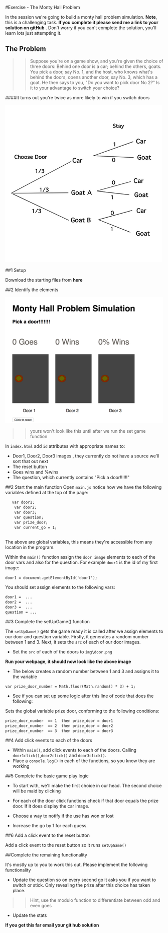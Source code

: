 #Exercise  - The Monty Hall Problem

In the session we're going to build a monty hall problem simulation. **Note**, this is a challenging task. **If you complete it please send me a link to your solution on gitHub** . Don't worry if you can't complete the solution, you'll learn lots just attempting it. 

## The Problem 

>> Suppose you're on a game show, and you're given the choice of three doors:
Behind one door is a car; behind the others, goats.
You pick a door, say No. 1, and the host, who knows what's behind the doors, opens another door, say No. 3, which has a goat.
He then says to you, "Do you want to pick door No 2?" Is it to your advantage to switch your choice?

####It turns out you're twice as more likely to win if you switch doors

![img/digram.png](img/diagram.png)


##1 Setup 

Download the starting files from **here**


##2  Identify the elements 

![img/digram.png](img/layout.png)
>> yours won't look like this until after we run the set game function

In `index.html` add `id` attributes with appropriate names to:

- Door1, Door2, Door3 images , they currently do not have a source we'll sort that out next
- The reset button
- Goes wins and %wins
- The question, which currently contains "Pick a door!!!!!!"

##2 Start the main function
Open `main.js` notice how we have the following variables defined at the top of the page:

``` 
   var door1; 
	var door2; 
	var door3;
	var question;
	var prize_door;
	var current_go = 1;
	
```
 
The above are global variables, this means they're accessible from any location in the program. 
 
Within the `main()` function assign the `door image` elements to each of the door vars and also for the question. For example `door1` is the id of my first image:
 
 `door1 = document.getElementById('door1');`
 
You should set assign elements to the following vars:

```
door1 =  ... 
door2 =  ...
door3 =  ...
question = ...

```
 
##3 Complete the setUpGame() function 

The `setUpGame()` gets the game ready it is called after we assign elements to our door and question variable. Firstly, it generates a random number between 1 and 3. Next, it sets the `src` of each of our door images.  

- Set the `src` of each of the doors to `img\door.png`

**Run your webpage, it should now look like the above image**

- The below creates a random number between 1 and 3 and assigns it to the variable  

```
var prize_door_number = Math.floor(Math.random() * 3) + 1;

```

- See if you can set up some logic after this line of code that does the following: 

Sets the global variable prize door, conforming to the following conditions:

```
prize_door_number  == 1  then prize_door = door1
prize_door_number  == 2  then prize_door = door2
prize_door_number  == 3  then prize_door = door3

```





##4 Add click events to each of the doors

- Within `main()`, add click events to each of the doors. Calling `door1click()`,`door2click()` and `door3click()`.
- Place a `console.log()` in each of the functions, so you know they are working


##5 Complete the basic game play logic

- To start with, we'll make the first choice in our head. The second choice will be maid by clicking

- For each of the door click functions check if that door equals the prize door. If it does display the car image.

- Choose a way to notify if the use has won or lost

- Increase the go by 1 for each guess.


##6 Add a click event to the reset button

Add a click event to the reset button so it runs `setUpGame()`


##Complete the remaining functionality

It's mostly up to you to work this out. Please implement the following functionality 

- Update the question so on every second go it asks you if you want to switch or stick. Only revealing the prize after this choice has taken place. 
>> Hint, use the modulo function to differentiate between odd and even goes 

- Update the stats 

**If you get this far email your git hub solution**

 

 